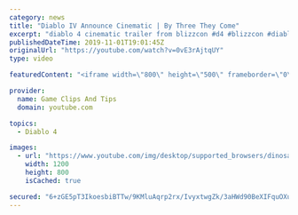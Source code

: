 ```yaml
---
category: news
title: "Diablo IV Announce Cinematic | By Three They Come"
excerpt: "diablo 4 cinematic trailer from blizzcon #d4 #blizzcon #diablo."
publishedDateTime: 2019-11-01T19:01:45Z
originalUrl: "https://youtube.com/watch?v=0vE3rAjtqUY"
type: video

featuredContent: "<iframe width=\"800\" height=\"500\" frameborder=\"0\" src=\"https://www.youtube.com/embed/0vE3rAjtqUY\" allow=\"accelerometer; autoplay; encrypted-media; gyroscope; picture-in-picture\" allowfullscreen></iframe>"

provider:
  name: Game Clips And Tips
  domain: youtube.com

topics:
  - Diablo 4

images:
  - url: "https://www.youtube.com/img/desktop/supported_browsers/dinosaur.png"
    width: 1200
    height: 800
    isCached: true

secured: "6+zGE5pT3IkoesbiBTTw/9KMluAqrp2rx/IvyxtwgZk/3aHWd90BeXIFquOXulW7L48YTaLkkHBHGxVdb1dTqKpX4zizb5hRuRN1GuLUk9/K0vBGh2G+g9kcq10zDL5j0bSn7gQbd5a1z8GCZMfSNp4qAmuxHAYXpYONl3tXW85+lWGrXL7E4ffQVMvsSHgWjJu8SUx8e2Iuk6OZSFbRoNJkrPcAqw0gMZtP6QN3AaAnIe5Ds5VrpmIh5LOYaCdPQRTlXLvbJR2CuvnyCxC+B7qI4sn+MeSKGi1b1Eie5vNhuPz8ah910qPb0vU7q6CVBzilra2u0Xv9MqmtOVmgtGY2CvJ4o97QA9Wzui8j/0qIz4UBBLCkd6fXz0Bc1qMmoDes+EXOuPRJ9ekOKlb9Og==;0MkLTC1huvHMeBUd5bJKiA=="
---
```


